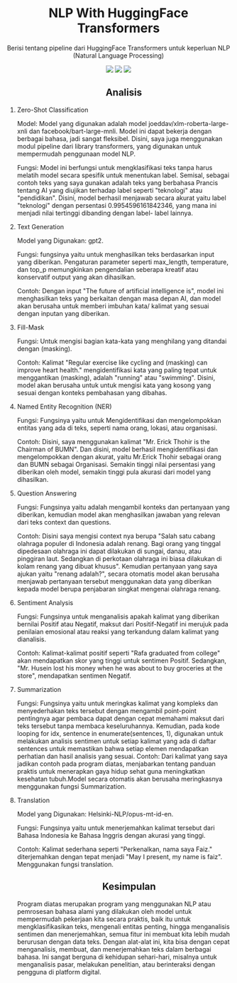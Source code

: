 <h1 align="center"> NLP With HuggingFace Transformers </h1>
<p align="center"> Berisi tentang pipeline dari HuggingFace Transformers untuk keperluan NLP (Natural Language Processing)</p>

<div align="center">

<img src="https://img.shields.io/badge/python-3670A0?style=for-the-badge&logo=python&logoColor=ffdd54">
<img src="https://img.shields.io/badge/Visual%20Studio%20Code-0078d7.svg?style=for-the-badge&logo=visual-studio-code&logoColor=white">
<img src="https://img.shields.io/badge/jupyter-%23FA0F00.svg?style=for-the-badge&logo=jupyter&logoColor=white">

</div>

<ul><h2 align="center">Analisis</h2></ul>

<ol>
    <li>Zero-Shot Classification

  Model: Model yang digunakan  adalah model joeddav/xlm-roberta-large-xnli dan facebook/bart-large-mnli. Model ini dapat bekerja dengan berbagai bahasa, jadi sangat fleksibel. Disini, saya juga menggunakan modul pipeline dari library transformers, yang digunakan untuk mempermudah penggunaan model NLP.

  Fungsi: Model ini berfungsi untuk mengklasifikasi teks tanpa harus melatih model secara spesifik untuk menentukan label. Semisal, sebagai contoh teks yang saya gunakan adalah teks yang berbahasa Prancis tentang AI yang diujikan terhadap label seperti "teknologi" atau "pendidikan". Disini, model berhasil menjawab secara akurat yaitu label "teknologi" dengan persentasi 0.9954596161842346, yang mana ini menjadi nilai tertinggi dibanding dengan label- label lainnya.</li>
    <li>Text Generation

  Model yang Digunakan: gpt2.

  Fungsi: fungsinya yaitu untuk menghasilkan teks berdasarkan input yang diberikan. Pengaturan parameter seperti max_length, temperature, dan top_p memungkinkan pengendalian seberapa kreatif atau konservatif output yang akan dihasilkan.

  Contoh: Dengan input "The future of artificial intelligence is", model ini menghasilkan teks yang berkaitan dengan masa depan AI, dan model akan berusaha untuk memberi imbuhan kata/ kalimat yang sesuai dengan inputan yang diberikan.</li>
    <li>Fill-Mask

  Fungsi: Untuk mengisi bagian kata-kata yang menghilang yang ditandai dengan (masking).

  Contoh: Kalimat "Regular exercise like cycling and (masking) can improve heart health." mengidentifikasi kata yang paling tepat untuk menggantikan (masking), adalah "running" atau "swimming". Disini, model akan berusaha untuk untuk mengisi kata yang kosong yang sesuai dengan konteks pembahasan yang dibahas.</li>
    <li>Named Entity Recognition (NER)

  Fungsi: Fungsinya yaitu untuk Mengidentifikasi dan mengelompokkan entitas yang ada di teks, seperti nama orang, lokasi, atau organisasi.

  Contoh: Disini, saya menggunakan kalimat "Mr. Erick Thohir is the Chairman of BUMN". Dan disini, model berhasil mengidentifikasi dan mengelompokkan dengan akurat, yaitu Mr.Erick Thohir sebagai orang dan BUMN sebagai Organisasi. Semakin tinggi nilai persentasi yang diberikan  oleh model, semakin tinggi pula akurasi dari model yang dihasilkan.</li>
    <li>Question Answering

  Fungsi: Fungsinya yaitu adalah mengambil konteks dan pertanyaan yang diberikan, kemudian model akan menghasilkan jawaban yang relevan dari teks context dan questions.

  Contoh: Disini saya mengisi context nya berupa "Salah satu cabang olahraga populer di Indonesia adalah renang. Bagi orang yang tinggal dipedesaan olahraga ini dapat dilakukan di sungai, danau, atau pinggiran laut. Sedangkan di perkotaan olahraga ini biasa dilakukan di kolam renang yang dibuat khusus". Kemudian pertanyaan yang saya ajukan yaitu "renang adalah?", secara otomatis model akan berusaha menjawab pertanyaan tersebut menggunakan data yang diberikan kepada model berupa penjabaran singkat mengenai olahraga renang.</li>
    <li>Sentiment Analysis

  Fungsi: Fungsinya untuk menganalisis apakah kalimat yang diberikan bernilai Positif atau Negatif, maksut dari Positif-Negatif ini merujuk pada penilaian emosional atau reaksi yang terkandung dalam kalimat yang dianalisis.

  Contoh: Kalimat-kalimat positif seperti "Rafa graduated from college" akan mendapatkan skor yang tinggi untuk sentimen Positif. Sedangkan, "Mr. Husein lost his money when he was about to buy groceries at the store", mendapatkan sentimen Negatif.</li>
    <li>Summarization

  Fungsi: Fungsinya yaitu untuk meringkas kalimat yang kompleks dan menyederhakan teks tersebut dengan mengambil point-point pentingnya agar pembaca dapat dengan cepat memahami maksut dari teks tersebut tanpa membaca keseluruhannya. Kemudian, pada kode looping  for idx, sentence in enumerate(sentences, 1), digunakan  untuk melakukan analisis sentimen untuk setiap kalimat yang ada di daftar sentences untuk memastikan bahwa setiap elemen mendapatkan perhatian dan hasil analisis yang sesuai.
  Contoh: Dari kalimat yang saya jadikan contoh pada program diatas, menjabarkan tentang panduan praktis untuk menerapkan gaya hidup sehat guna meningkatkan kesehatan tubuh.Model secara otomatis akan berusaha meringkasnya menggunakan fungsi Summarization.</li>
    <li>Translation

  Model yang Digunakan: Helsinki-NLP/opus-mt-id-en.
  
  Fungsi: Fungsinya yaitu untuk menerjemahkan kalimat tersebut dari Bahasa Indonesia ke Bahasa Inggris dengan akurasi yang tinggi.

  Contoh: Kalimat sederhana seperti "Perkenalkan, nama saya Faiz." diterjemahkan dengan tepat menjadi "May I present, my name is faiz". Menggunakan fungsi translation.
</li>

<ul><h2 align="center">Kesimpulan</h2></ul>
Program diatas merupakan program yang menggunakan NLP atau pemrosesan bahasa alami yang dilakukan oleh model untuk mempermudah pekerjaan kita secara praktis, baik itu untuk mengklasifikasikan teks, mengenali entitas penting, hingga menganalisis sentimen dan menerjemahkan, semua fitur ini membuat kita lebih mudah berurusan dengan data teks. Dengan alat-alat ini, kita bisa dengan cepat menganalisis, membuat, dan menerjemahkan teks dalam berbagai bahasa. Ini sangat berguna di kehidupan sehari-hari, misalnya untuk menganalisis pasar, melakukan penelitian, atau berinteraksi dengan pengguna di platform digital.






